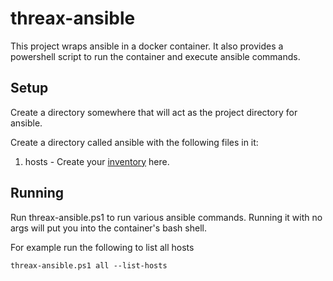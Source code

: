 # threax-ansible
This project wraps ansible in a docker container. It also provides a powershell script to run the container and execute ansible commands.

## Setup
Create a directory somewhere that will act as the project directory for ansible.

Create a directory called ansible with the following files in it:
1. hosts - Create your [inventory](https://docs.ansible.com/ansible/latest/user_guide/intro_inventory.html) here.

## Running
Run threax-ansible.ps1 to run various ansible commands. Running it with no args will put you into the container's bash shell.

For example run the following to list all hosts
```
threax-ansible.ps1 all --list-hosts
```